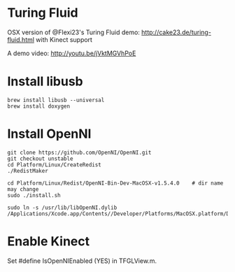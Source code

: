 Turing Fluid
============

OSX version of @Flexi23's Turing Fluid demo: http://cake23.de/turing-fluid.html with Kinect support

A demo video: http://youtu.be/jVktMGVhPoE

Install libusb
==============

    brew install libusb --universal
    brew install doxygen

Install OpenNI
==============

    git clone https://github.com/OpenNI/OpenNI.git
    git checkout unstable
    cd Platform/Linux/CreateRedist
    ./RedistMaker

    cd Platform/Linux/Redist/OpenNI-Bin-Dev-MacOSX-v1.5.4.0    # dir name may change
    sudo ./install.sh

    sudo ln -s /usr/lib/libOpenNI.dylib /Applications/Xcode.app/Contents//Developer/Platforms/MacOSX.platform/Developer/SDKs/MacOSX10.7.sdk/usr/lib/

Enable Kinect
==============

Set #define IsOpenNIEnabled (YES) in TFGLView.m.
